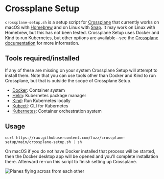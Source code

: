 # Crossplane Setup

`crossplane-setup.sh` is a setup script for
[Crossplane](https://crossplane.io) that currently works on macOS with
[Homebrew](https://brew.sh) and on Linux with
[Snap](https://snapcraft.io). It may work on Linux with
Homebrew, but this has not been tested. Crossplane Setup uses Docker and Kind
to run Kubernetes, but other options are available--see the
[Crossplane documentation](https://crossplane.io/docs) for more information.

## Tools required/installed

If any of these are missing on your system Crossplane Setup will
attempt to install them. Note that you can use tools other than Docker and Kind
to run Crossplane, but that is outside the scope of Crossplane Setup.

* [Docker](https://docs.docker.com): Container system
* [Helm](https://helm.sh/docs): Kubernetes package manager
* [Kind](https://kind.sigs.k8s.io): Run Kubernetes locally
* [Kubectl](https://kubernetes.io/docs/reference/kubectl): CLI for Kubernetes
* [Kubernetes](https://kubernetes.io/docs/home): Container orchestration system

## Usage

```
curl https://raw.githubusercontent.com/fuzz/crossplane-setup/main/crossplane-setup.sh | sh
```

On macOS if you do not have Docker installed that process will be started,
then the Docker desktop app will be opened and you'll complete installation
there. Afterward re-run this script to finish setting up Crossplane.

![Planes flying across from each other](https://pinecab.com/assets/images/crossplanes.jpg
    "crosstown traffic")
